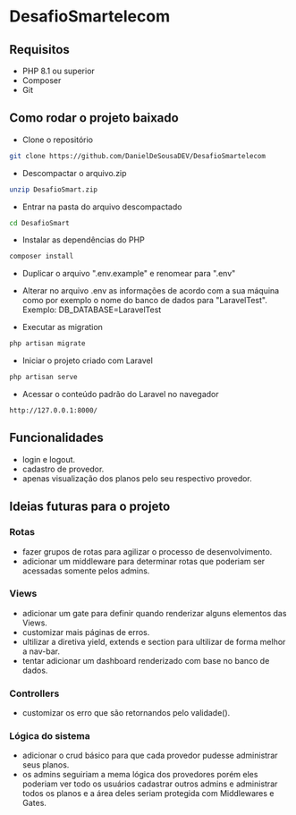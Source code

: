 # DesafioSmartelecom
## Requisitos

* PHP 8.1 ou superior
* Composer
* Git

## Como rodar o projeto baixado
- Clone o repositório
```bash
git clone https://github.com/DanielDeSousaDEV/DesafioSmartelecom
```

- Descompactar o arquivo.zip
```bash
unzip DesafioSmart.zip
```

- Entrar na pasta do arquivo descompactado 
```bash
cd DesafioSmart
```

- Instalar as dependências do PHP
```bash
composer install
```

- Duplicar o arquivo ".env.example" e renomear para ".env"
- Alterar no arquivo .env as informações de acordo com a sua máquina como por exemplo o nome do banco de dados para "LaravelTest". Exemplo: DB_DATABASE=LaravelTest


- Executar as migration
```bash
php artisan migrate
```

- Iniciar o projeto criado com Laravel
```bash
php artisan serve
```

- Acessar o conteúdo padrão do Laravel no navegador
```
http://127.0.0.1:8000/
```

## Funcionalidades
- login e logout.<!-- rota showLogin, login e logout -->
- cadastro de provedor.<!-- rota cadastar -->
- apenas visualização dos planos pelo seu respectivo provedor.<!-- rota tabela -->

## Ideias futuras para o projeto
### Rotas 
- fazer grupos de rotas para agilizar o processo de desenvolvimento.
- adicionar um middleware para determinar rotas que poderiam ser acessadas somente pelos admins.

### Views
- adicionar um gate para definir quando renderizar alguns elementos das Views.
- customizar mais páginas de erros.
- ultilizar a diretiva yield, extends e section para ultilizar de forma melhor a nav-bar.
- tentar adicionar um dashboard renderizado com base no banco de dados.

### Controllers
- customizar os erro que são retornandos pelo validade().

### Lógica do sistema
- adicionar o crud básico para que cada provedor pudesse administrar seus planos.
- os admins seguiriam a mema lógica dos provedores porém eles poderiam ver todo os usuários cadastrar outros admins e administrar todos os planos e a área deles seriam protegida com Middlewares e Gates.